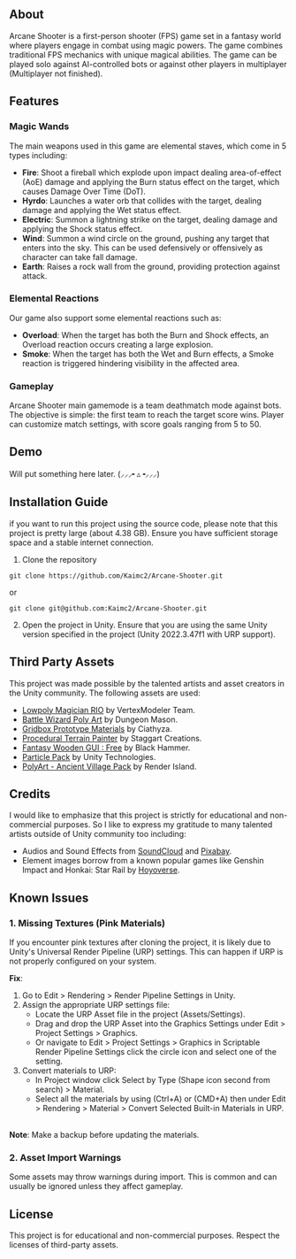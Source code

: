 ## About
Arcane Shooter is a first-person shooter (FPS) game set in a fantasy world where players engage in combat using magic powers. The game combines traditional FPS mechanics with unique magical abilities. The game can be played solo against AI-controlled bots or against other players in multiplayer (Multiplayer not finished).

## Features
### Magic Wands
The main weapons used in this game are elemental staves, which come in 5 types including:
- **Fire**: Shoot a fireball which explode upon impact dealing area-of-effect (AoE) damage and applying the Burn status effect on the target, which causes Damage Over Time (DoT).
- **Hyrdo**: Launches a water orb that collides with the target, dealing damage and applying the Wet status effect.
- **Electric**: Summon a lightning strike on the target, dealing damage and applying the Shock status effect.
- **Wind**: Summon a wind circle on the ground, pushing any target that enters into the sky. This can be used defensively or offensively as character can take fall damage.
- **Earth**: Raises a rock wall from the ground, providing protection against attack.
### Elemental Reactions
Our game also support some elemental reactions such as:
- **Overload**: When the target has both the Burn and Shock effects, an Overload reaction occurs creating a large explosion.
- **Smoke**: When the target has both the Wet and Burn effects, a Smoke reaction is triggered hindering visibility in the affected area.
### Gameplay
Arcane Shooter main gamemode is a team deathmatch mode against bots. The objective is simple: the first team to reach the target score wins. Player can customize match settings, with score goals ranging from 5 to 50.

## Demo
Will put something here later. (⸝⸝⸝╸▵╺⸝⸝⸝)

## Installation Guide
if you want to run this project using the source code, please note that this project is pretty large (about 4.38 GB). Ensure you have sufficient storage space and a stable internet connection.
1. Clone the repository
```
git clone https://github.com/Kaimc2/Arcane-Shooter.git
```
or
```
git clone git@github.com:Kaimc2/Arcane-Shooter.git
```
2. Open the project in Unity. Ensure that you are using the same Unity version specified in the project (Unity 2022.3.47f1 with URP support).

## Third Party Assets
This project was made possible by the talented artists and asset creators in the Unity community. The following assets are used:
- [Lowpoly Magician RIO](https://assetstore.unity.com/packages/3d/characters/humanoids/lowpoly-magician-rio-288942) by VertexModeler Team.
- [Battle Wizard Poly Art](https://assetstore.unity.com/packages/3d/characters/humanoids/fantasy/battle-wizard-poly-art-128097) by Dungeon Mason.
- [Gridbox Prototype Materials](https://assetstore.unity.com/packages/2d/textures-materials/gridbox-prototype-materials-129127) by Ciathyza.
- [Procedural Terrain Painter](https://assetstore.unity.com/packages/tools/terrain/procedural-terrain-painter-188357) by Staggart Creations.
- [Fantasy Wooden GUI : Free](https://assetstore.unity.com/packages/2d/gui/fantasy-wooden-gui-free-103811) by Black Hammer.
- [Particle Pack](https://assetstore.unity.com/packages/vfx/particles/particle-pack-127325) by Unity Technologies.
- [PolyArt - Ancient Village Pack](https://assetstore.unity.com/packages/3d/environments/fantasy/polyart-ancient-village-pack-166022) by Render Island.

## Credits
I would like to emphasize that this project is strictly for educational and non-commercial purposes. So I like to express my gratitude to many talented artists outside of Unity community too including:
- Audios and Sound Effects from [SoundCloud](https://soundcloud.com) and [Pixabay](https://pixabay.com).
- Element images borrow from a known popular games like Genshin Impact and Honkai: Star Rail by [Hoyoverse](https://www.hoyoverse.com/en-us/).

## Known Issues
### 1. Missing Textures (Pink Materials)
If you encounter pink textures after cloning the project, it is likely due to Unity's Universal Render Pipeline (URP) settings. This can happen if URP is not properly configured on your system.

**Fix**:
1. Go to Edit > Rendering > Render Pipeline Settings in Unity.
2. Assign the appropriate URP settings file:
    - Locate the URP Asset file in the project (Assets/Settings).
    - Drag and drop the URP Asset into the Graphics Settings under Edit > Project Settings > Graphics.
    - Or navigate to Edit > Project Settings > Graphics in Scriptable Render Pipeline Settings click the circle icon and select one of the setting.
3. Convert materials to URP:
    - In Project window click Select by Type (Shape icon second from search) > Material.
    - Select all the materials by using (Ctrl+A) or (CMD+A) then under Edit > Rendering > Material > Convert Selected Built-in Materials in URP.

<br/> **Note**: Make a backup before updating the materials.

### 2. Asset Import Warnings
Some assets may throw warnings during import. This is common and can usually be ignored unless they affect gameplay. 

## License
This project is for educational and non-commercial purposes. Respect the licenses of third-party assets.
